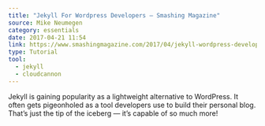 ```yaml
---
title: "Jekyll For Wordpress Developers – Smashing Magazine"
source: Mike Neumegen
category: essentials
date: 2017-04-21 11:54
link: https://www.smashingmagazine.com/2017/04/jekyll-wordpress-developers/
type: Tutorial
tool:
  - jekyll
  - cloudcannon
---
```

Jekyll is gaining popularity as a lightweight alternative to WordPress. It often gets pigeonholed as a tool developers use to build their personal blog. That’s just the tip of the iceberg — it’s capable of so much more!

